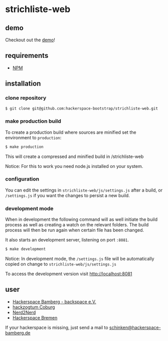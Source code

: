 # strichliste-web

## demo

Checkout out the [demo](http://demo.strichliste.org/)!

## requirements

* [NPM](https://www.npmjs.org/)

## installation

### clone repository
````bash
$ git clone git@github.com:hackerspace-bootstrap/strichliste-web.git
````

### make production build

To create a production build where sources are minified set the environment to `production`:

````bash
$ make production
````

This will create a compressed and minified build in /strichliste-web

Notice: For this to work you need node.js installed on your system. 

### configuration

You can edit the settings in `strichliste-web/js/settings.js` after a build, or `/settings.js` if you want the changes to persist a new build.

### development mode

When in development the following command will as well initiate the build process as well as creating a watch on the relevant folders.
The build process will then be run again when certain file has been changed.

It also starts an development server, listening on port `:8081`.

````bash
$ make development
````

Notice: In development mode, the `/settings.js` file will be automatically copied on change to `strichliste-web/js/settings.js`

To access the development version visit [http://localhost:8081](http://localhost:8081)

## user

* [Hackerspace Bamberg - backspace e.V.](https://www.hackerspace-bamberg.de)
* [hackzogtum Coburg](http://www.hackzogtum.de/)
* [Nerd2Nerd](https://www.nerd2nerd.org/)
* [Hackerspace Bremen](https://www.hackerspace-bremen.de/)

If your hackerspace is missing, just send a mail to schinken@hackerspace-bamberg.de
